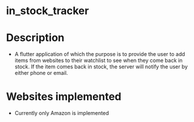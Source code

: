 # in_stock_tracker

# Description
- A flutter application of which the purpose is to provide the user to add items from websites to their watchlist to see when they come back in stock. If the item comes back in stock, the server will notify the user by either phone or email.

# Websites implemented
- Currently only Amazon is implemented

